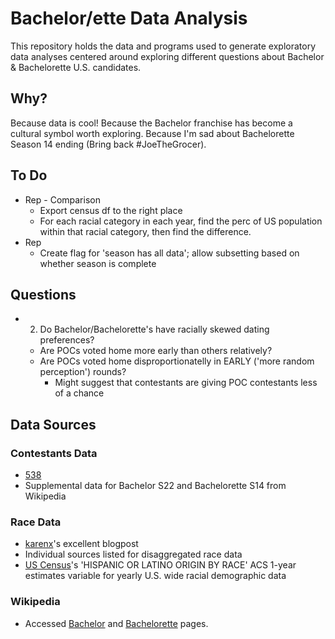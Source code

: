 # Bachelor/ette Data Analysis

This repository holds the data and programs used to generate exploratory data analyses centered around exploring different questions about Bachelor & Bachelorette U.S. candidates.

## Why?

Because data is cool! Because the Bachelor franchise has become a cultural symbol worth exploring. Because I'm sad about Bachelorette Season 14 ending (Bring back #JoeTheGrocer).

## To Do
* Rep - Comparison
    * Export census df to the right place
    * For each racial category in each year, find the perc of US population within that racial category, then find the difference.
* Rep
    * Create flag for 'season has all data'; allow subsetting based on whether season is complete

## Questions
* 2. Do Bachelor/Bachelorette's have racially skewed dating preferences?
    * Are POCs voted home more early than others relatively?
    * Are POCs voted home disproportionatelly in EARLY ('more random perception') rounds?
        * Might suggest that contestants are giving POC contestants less of a chance

## Data Sources

### Contestants Data
* [538](https://github.com/fivethirtyeight/data/tree/master/bachelorette)
* Supplemental data for Bachelor S22 and Bachelorette S14 from Wikipedia

### Race Data
* [karenx](http://www.karenx.com/blog/minorities-on-the-bachelor-when-do-they-get-eliminated/
)'s excellent blogpost
* Individual sources listed for disaggregated race data
* [US Census](https://factfinder.census.gov/faces/affhelp/jsf/pages/metadata.xhtml?lang=en&type=table&id=table.en.ACS_16_1YR_B03002)'s 'HISPANIC OR LATINO ORIGIN BY RACE' ACS 1-year estimates variable for yearly U.S. wide racial demographic data

### Wikipedia
* Accessed [Bachelor](https://en.wikipedia.org/wiki/The_Bachelor_(U.S._TV_series)) and [Bachelorette](https://en.wikipedia.org/wiki/The_Bachelorette) pages.